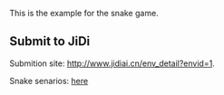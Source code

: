 
This is the example for the snake game.


## Submit to JiDi

Submition site: http://www.jidiai.cn/env_detail?envid=1.

Snake senarios: [here](https://github.com/jidiai/ai_lib/blob/7a6986f0cb543994277103dbf605e9575d59edd6/env/config.json#L94)

